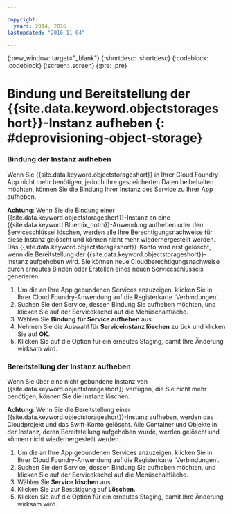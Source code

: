 ```yaml
---

copyright:
  years: 2014, 2016
lastupdated: "2016-11-04"

---
```

{:new_window: target="_blank"}
{:shortdesc: .shortdesc}
{:codeblock: .codeblock}
{:screen: .screen}
{:pre: .pre}

# Bindung und Bereitstellung der {{site.data.keyword.objectstorageshort}}-Instanz aufheben {: #deprovisioning-object-storage}



### Bindung der Instanz aufheben
Wenn Sie {{site.data.keyword.objectstorageshort}} in Ihrer Cloud Foundry-App nicht mehr benötigen, jedoch Ihre gespeicherten Daten beibehalten möchten, können Sie die Bindung Ihrer Instanz des Service zu Ihrer App aufheben.

**Achtung**: Wenn Sie die Bindung einer {{site.data.keyword.objectstorageshort}}-Instanz an eine {{site.data.keyword.Bluemix_notm}}-Anwendung aufheben oder den Serviceschlüssel löschen, werden alle Ihre Berechtigungsnachweise für diese Instanz gelöscht und können nicht mehr wiederhergestellt werden. Das {{site.data.keyword.objectstorageshort}}-Konto wird erst gelöscht, wenn die Bereitstellung der {{site.data.keyword.objectstorageshort}}-Instanz aufgehoben wird. Sie können neue Cloudberechtigungsnachweise durch erneutes Binden oder Erstellen eines neuen Serviceschlüssels generieren.

1. Um die an Ihre App gebundenen Services anzuzeigen, klicken Sie in Ihrer Cloud Foundry-Anwendung auf die Registerkarte 'Verbindungen'.
2. Suchen Sie den Service, dessen Bindung Sie aufheben möchten, und klicken Sie auf der Servicekachel auf die Menüschaltfläche.
3. Wählen Sie **Bindung für Service aufheben** aus.
4. Nehmen Sie die Auswahl für **Serviceinstanz löschen** zurück und klicken Sie auf **OK**.
5. Klicken Sie auf die Option für ein erneutes Staging, damit Ihre Änderung wirksam wird.



### Bereitstellung der Instanz aufheben

Wenn Sie über eine nicht gebundene Instanz von {{site.data.keyword.objectstorageshort}} verfügen, die Sie nicht mehr benötigen, können Sie die Instanz löschen.

**Achtung**: Wenn Sie die Bereitstellung einer {{site.data.keyword.objectstorageshort}}-Instanz aufheben, werden das Cloudprojekt und das Swift-Konto gelöscht. Alle Container und Objekte in der Instanz, deren Bereitstellung aufgehoben wurde, werden gelöscht und können nicht wiederhergestellt werden.

1. Um die an Ihre App gebundenen Services anzuzeigen, klicken Sie in Ihrer Cloud Foundry-Anwendung auf die Registerkarte 'Verbindungen'.
2. Suchen Sie den Service, dessen Bindung Sie aufheben möchten, und klicken Sie auf der Servicekachel auf die Menüschaltfläche.
3. Wählen Sie **Service löschen** aus.
4. Klicken Sie zur Bestätigung auf **Löschen**.
5. Klicken Sie auf die Option für ein erneutes Staging, damit Ihre Änderung wirksam wird.

